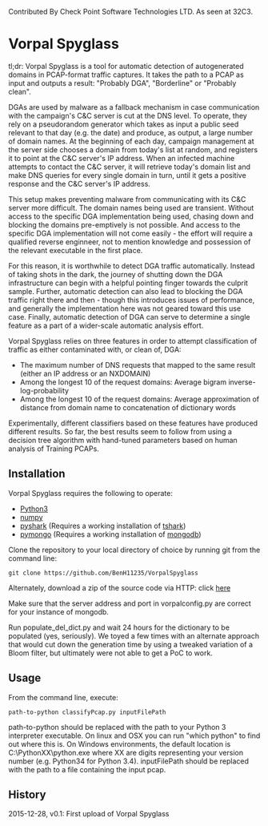 Contributed By Check Point Software Technologies LTD. As seen at 32C3.

# Vorpal Spyglass

tl;dr: Vorpal Spyglass is a tool for automatic detection of autogenerated domains in PCAP-format traffic captures. It takes the path to a PCAP as input and outputs a result: "Probably DGA", "Borderline" or "Probably clean".

DGAs are used by malware as a fallback mechanism in case communication with the campaign's C&C server is cut at the DNS level. To operate, they rely on a pseudorandom generator which takes as input a public seed relevant to that day (e.g. the date) and produce, as output, a large number of domain names. At the beginning of each day, campaign management at the server side chooses a domain from today's list at random, and registers it to point at the C&C server's IP address. When an infected machine attempts to contact the C&C server, it will retrieve today's domain list and make DNS queries for every single domain in turn, until it gets a positive response and the C&C server's IP address.

This setup makes preventing malware from communicating with its C&C server more difficult. The domain names being used are transient. Without access to the specific DGA implementation being used, chasing down and blocking the domains pre-emptively is not possible. And access to the specific DGA implementation will not come easily - the effort will require a qualified reverse enginneer, not to mention knowledge and possession of the relevant executable in the first place.

For this reason, it is worthwhile to detect DGA traffic automatically. Instead of taking shots in the dark, the journey of shutting down the DGA infrastructure can begin with a helpful pointing finger towards the culprit sample. Further, automatic detection can also lead to blocking the DGA traffic right there and then - though this introduces issues of performance, and generally the implementation here was not geared toward this use case. Finally, automatic detection of DGA can serve to determine a single feature as a part of a wider-scale automatic analysis effort.

Vorpal Spyglass relies on three features in order to attempt classification of traffic as either contaminated with, or clean of, DGA:
* The maximum number of DNS requests that mapped to the same result (either an IP address or an NXDOMAIN)
* Among the longest 10 of the request domains: Average bigram inverse-log-probability
* Among the longest 10 of the request domains: Average approximation of distance from domain name to concatenation of dictionary words

Experimentally, different classifiers based on these features have produced different results. So far, the best results seem to follow from using a decision tree algorithm with hand-tuned parameters based on human analysis of Training PCAPs.

## Installation

Vorpal Spyglass requires the following to operate:
* [Python3](http://python.org)
* [numpy](http://numpy.org)
* [pyshark](https://github.com/KimiNewt/pyshark) (Requires a working installation of [tshark](https://www.wireshark.org/docs/wsug_html_chunked/AppToolstshark.html))
* [pymongo](https://api.mongodb.org/python/current/) (Requires a working installation of [mongodb](https://www.mongodb.org/))

Clone the repository to your local directory of choice by running git from the command line:

`git clone https://github.com/BenH11235/VorpalSpyglass`

Alternately, download a zip of the source code via HTTP: click [here](https://github.com/BenH11235/VorpalSpyglass/archive/master.zip)

Make sure that the server address and port in vorpalconfig.py are correct for your instance of mongodb. 

Run populate_del_dict.py and wait 24 hours for the dictionary to be populated (yes, seriously). We toyed a few times with an alternate approach that would cut down the generation time by using a tweaked variation of a Bloom filter, but ultimately were not able to get a PoC to work. 

## Usage

From the command line, execute:

`path-to-python classifyPcap.py inputFilePath`

path-to-python should be replaced with the path to your Python 3 interpreter executable. On linux and OSX you can run "which python" to find out where this is. On Windows environments, the default location is C:\PythonXX\python.exe where XX are digits representing your version number (e.g. Python34 for Python 3.4). inputFilePath should be replaced with the path to a file containing the input pcap.

## History

2015-12-28, v0.1: First upload of Vorpal Spyglass

